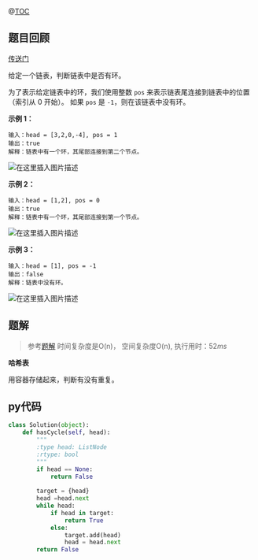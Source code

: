 
@[TOC](LeetCode-day25-环形链表-哈希表)

## 题目回顾

[传送门](https://leetcode-cn.com/problems/subsets/)

给定一个链表，判断链表中是否有环。

为了表示给定链表中的环，我们使用整数 `pos` 来表示链表尾连接到链表中的位置（索引从 0 开始）。 如果 `pos` 是 `-1`，则在该链表中没有环。



**示例 1：**

```
输入：head = [3,2,0,-4], pos = 1
输出：true
解释：链表中有一个环，其尾部连接到第二个节点。
```
![在这里插入图片描述](https://img-blog.csdnimg.cn/20190603231257607.png)

**示例 2：**

```
输入：head = [1,2], pos = 0
输出：true
解释：链表中有一个环，其尾部连接到第一个节点。
```
![在这里插入图片描述](https://img-blog.csdnimg.cn/20190603231313389.png)

**示例 3：**

```
输入：head = [1], pos = -1
输出：false
解释：链表中没有环。
```
![在这里插入图片描述](https://img-blog.csdnimg.cn/20190603231329368.png)
## 题解

> 参考[题解](https://leetcode-cn.com/problems/linked-list-cycle/solution/huan-xing-lian-biao-python3zhi-jie-fa-by-pandawaka/)
> 时间复杂度是O(n)， 
> 空间复杂度O(n),
> 执行用时：$52 ms$ 

**哈希表**

用容器存储起来，判断有没有重复。

## py代码

```python
class Solution(object):
    def hasCycle(self, head):
        """
        :type head: ListNode
        :rtype: bool
        """
        if head == None:
            return False
        
        target = {head}
        head =head.next
        while head:
            if head in target:
                return True
            else:
                target.add(head)
                head = head.next
        return False
```

